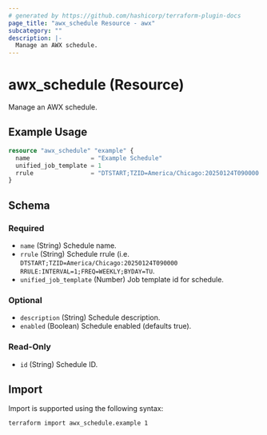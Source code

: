 ```yaml
---
# generated by https://github.com/hashicorp/terraform-plugin-docs
page_title: "awx_schedule Resource - awx"
subcategory: ""
description: |-
  Manage an AWX schedule.
---
```


# awx_schedule (Resource)

Manage an AWX schedule.

## Example Usage

```terraform
resource "awx_schedule" "example" {
  name                 = "Example Schedule"
  unified_job_template = 1
  rrule                = "DTSTART;TZID=America/Chicago:20250124T090000 RRULE:INTERVAL=1;FREQ=WEEKLY;BYDAY=TU"
}
```

<!-- schema generated by tfplugindocs -->
## Schema

### Required

- `name` (String) Schedule name.
- `rrule` (String) Schedule rrule (i.e. `DTSTART;TZID=America/Chicago:20250124T090000 RRULE:INTERVAL=1;FREQ=WEEKLY;BYDAY=TU`.
- `unified_job_template` (Number) Job template id for schedule.

### Optional

- `description` (String) Schedule description.
- `enabled` (Boolean) Schedule enabled (defaults true).

### Read-Only

- `id` (String) Schedule ID.

## Import

Import is supported using the following syntax:

```shell
terraform import awx_schedule.example 1
```
